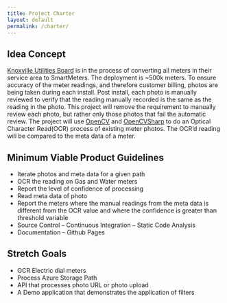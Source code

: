 ```yaml
---
title: Project Charter
layout: default
permalink: /charter/
---
```


## Idea Concept
[Knoxville Utilities Board](https://www.kub.org/) is in the process of converting all meters in their service area to SmartMeters. The deployment is ~500k meters. To ensure accuracy of the meter readings, and therefore customer billing, photos are being taken during each install. Post install, each photo is manually reviewed to verify that the reading manually recorded is the same as the reading in the photo. This project will remove the requirement to manually review each photo, but rather only those photos that fail the automatic review. The project will use [OpenCV](https://opencv.org/) and [OpenCVSharp](https://github.com/shimat/opencvsharp) to do an Optical Character Read(OCR) process of existing meter photos. The OCR’d reading will be compared to the meta data of a meter.


## Minimum Viable Product Guidelines
- Iterate photos and meta data for a given path
- OCR the reading on Gas and Water meters
- Report the level of confidence of processing
- Read meta data of photo
- Report the meters where the manual readings from the meta data is different from the OCR value and where the confidence is greater than threshold variable
- Source Control – Continuous Integration – Static Code Analysis
- Documentation – Github Pages

## Stretch Goals
- OCR Electric dial meters
- Process Azure Storage Path
- API that processes photo URL or photo upload
- A Demo application that demonstrates the application of filters
